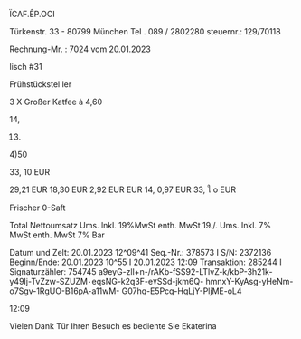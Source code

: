 ÏCAF.ÊP.OCI

Türkenstr. 33 - 80799 München
Tel .  089 / 2802280
steuernr.: 129/70118

Rechnung-Mr. : 7024
vom 20.01.2023

lisch #31

Frühstückstel ler

3 X Großer Katfee  à 4,60

14,

13.

4)50

33, 10 EUR

29,21  EUR
18,30 EUR
2,92 EUR
EUR
14,
0,97 EUR
33, ใ  o EUR

Frischer 0-Saft

Total
Nettoumsatz
Ums. lnkl. 19%MwSt
enth.  MwSt 19./.
Ums. Inkl. 7% MwSt
enth.  MwSt  7%
Bar

Datum und Zelt: 20.01.2023 12^09^41
Seq.-Nr.: 378573 I S/N: 2372136
Beginn/Ende: 20.01.2023 10^55  I  20.01.2023
12:09
Transaktion: 285244  I  Signaturzähler:
754745
a9eyG-zll+n-/rAKb-fSS92-LTlvZ-k/kbP-3h21k-
y49Ij-TvZzw-SZUZM٠eqsNG-k2q3F-e٧SSd-jkm6Q-
hmnxY-KyAsg-yHeNm-o7Sgv-1RgUO-B16pA-a11wM-
G07hq-E5Pcq-HqLjY-PljME-oL4

12:09

Vielen  Dank  Tür  Ihren  Besuch
es  bediente  Sie  Ekaterina

